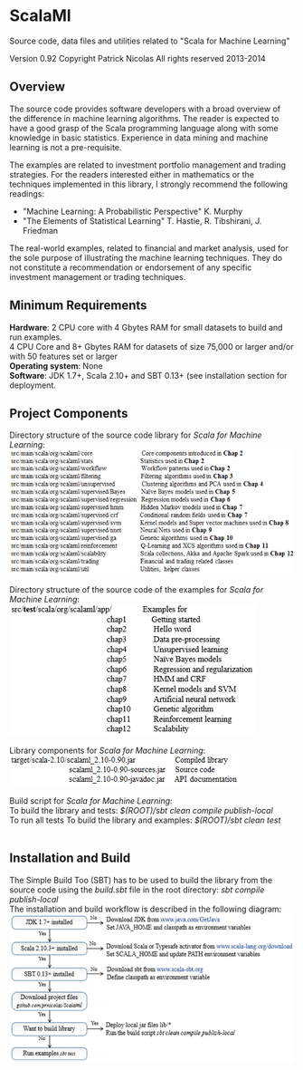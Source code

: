 ScalaMl
=======

Source code, data files and utilities related to "Scala for Machine Learning"


Version 0.92 Copyright Patrick Nicolas All rights reserved 2013-2014

<h2>Overview</h2>
The source code provides software developers with a broad overview of the difference in machine learning algorithms. The reader is expected to have a good grasp of the Scala programming language along with some knowledge in basic statistics. Experience in data mining and machine learning is not a pre-requisite.<br>

The examples are related to investment portfolio management and trading strategies. For the readers interested either in mathematics or the techniques implemented in this library, I strongly recommend the following readings:
<ul>
<li>"Machine Learning: A Probabilistic Perspective" K. Murphy</li>
<li>"The Elements of Statistical Learning" T. Hastie, R. Tibshirani, J. Friedman</li>
</ul>
The real-world examples, related to financial and market analysis, used for the sole purpose of illustrating the machine learning techniques. They do not constitute a recommendation or endorsement of any specific investment management or trading techniques.<br>

<h2>Minimum Requirements</h2>
<b>Hardware</b>: 2 CPU core with 4 Gbytes RAM for small datasets to build and run examples.<br>
4 CPU Core and 8+ Gbytes RAM for datasets of size 75,000 or larger and/or with 50 features set or larger
<br>
<b>Operating system</b>: None<br>
<b>Software</b>: JDK 1.7+, Scala 2.10+ and SBT 0.13+ (see installation section for deployment.<br>

<h2>Project Components</h2>
Directory structure of the source code library for <i>Scala for Machine Learning</i>:<br>
<img src="images/8742OS_libsourcecode.png" alt="Source code"><br>
<br>
Directory structure of the source code of the examples for <i>Scala for Machine Learning</i>:<br>
<img src="images/8742OS_examples.png" alt="Examples"><br>
<br>
Library components for <i>Scala for Machine Learning</i>:<br>
<img src="images/8742OS_lib.png" alt="Libraries"><br>
<br>
Build script for <i>Scala for Machine Learning</i>:<br>
To build the library and tests: <i>$(ROOT)/sbt clean compile publish-local</i><br>
To run all tests
To build the library and examples: <i>$(ROOT)/sbt clean test</i><br>
<br>


<h2>Installation and Build</h2>
The Simple Build Too (SBT) has to be used to build the library from the source code using the <i>build.sbt</i> file in the root directory: <i>sbt compile publish-local</i><br>
The installation and build workflow is described in the following diagram:<br>
<img src="images/8742OS_installation.png" alt="Installation and build"><br>

